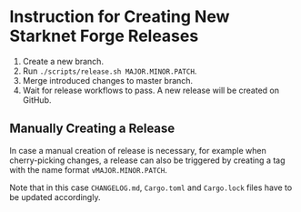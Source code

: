 # Instruction for Creating New Starknet Forge Releases

1. Create a new branch.
2. Run `./scripts/release.sh MAJOR.MINOR.PATCH`.
3. Merge introduced changes to master branch.
4. Wait for release workflows to pass. A new release will be created on GitHub.

## Manually Creating a Release

In case a manual creation of release is necessary, for example when
cherry-picking changes, a release can also be triggered by creating a tag
with the name format `vMAJOR.MINOR.PATCH`.

Note that in this case `CHANGELOG.md`, `Cargo.toml` and `Cargo.lock` files
have to be updated accordingly.
